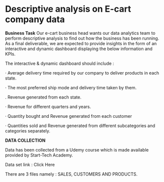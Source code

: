 # Descriptive analysis on E-cart company data
**Business Task**
Our e-cart business head wants our data analytics team to perform descriptive analysis to find out how the business has been running. As a final deliverable, we are expected to provide insights in the form of an interactive and dynamic dashboard displaying the below information and KPIs.

The interactive & dynamic dashboard should include :

· Average delivery time required by our company to deliver products in each state.

· The most preferred ship mode and delivery time taken by them.

.  Revenue generated from each state. 

· Revenue for different quarters and years.

· Quantity bought and Revenue generated from each customer

· Quantities sold and Revenue generated from different subcategories and categories separately.

**DATA COLLECTION**

Data has been collected from a Udemy course which is made available provided by Start-Tech Academy.

Data set link : Click Here

There are 3 files namely : SALES, CUSTOMERS AND PRODUCTS.

